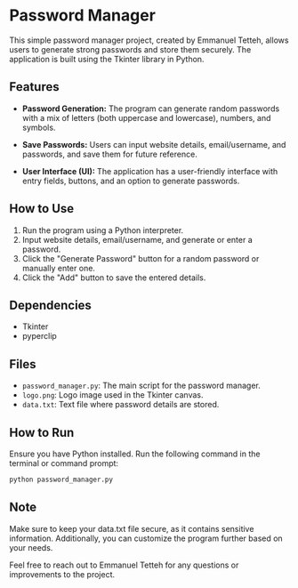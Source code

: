 # Password Manager

This simple password manager project, created by Emmanuel Tetteh, allows users to generate strong passwords and store them securely. The application is built using the Tkinter library in Python.

## Features

- **Password Generation:** The program can generate random passwords with a mix of letters (both uppercase and lowercase), numbers, and symbols.

- **Save Passwords:** Users can input website details, email/username, and passwords, and save them for future reference.

- **User Interface (UI):** The application has a user-friendly interface with entry fields, buttons, and an option to generate passwords.

## How to Use

1. Run the program using a Python interpreter.
2. Input website details, email/username, and generate or enter a password.
3. Click the "Generate Password" button for a random password or manually enter one.
4. Click the "Add" button to save the entered details.

## Dependencies

- Tkinter
- pyperclip

## Files

- `password_manager.py`: The main script for the password manager.
- `logo.png`: Logo image used in the Tkinter canvas.
- `data.txt`: Text file where password details are stored.

## How to Run

Ensure you have Python installed. Run the following command in the terminal or command prompt:

```bash
python password_manager.py
```
## Note
Make sure to keep your data.txt file secure, as it contains sensitive information. Additionally, you can customize the program further based on your needs.

Feel free to reach out to Emmanuel Tetteh for any questions or improvements to the project.